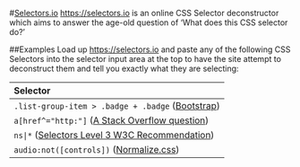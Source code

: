 #[Selectors.io](https://selectors.io)
https://selectors.io is an online CSS Selector deconstructor which aims to answer the age-old question of ‘What does this CSS selector do?’

##Examples
Load up https://selectors.io and paste any of the following CSS Selectors into the selector input area at the top to have the site attempt to deconstruct them and tell you exactly what they are selecting:

| Selector |
| :--- |
| `.list-group-item > .badge + .badge` ([Bootstrap](https://github.com/twbs/bootstrap)) |
| `a[href^="http:"]` ([A Stack Overflow question](http://stackoverflow.com/q/3859101/1317805)) |
| <code>ns&#124;*</code> ([Selectors Level 3 W3C Recommendation](https://www.w3.org/TR/css3-selectors/#univnmsp)) |
| `audio:not([controls])` ([Normalize.css](https://github.com/necolas/normalize.css)) |